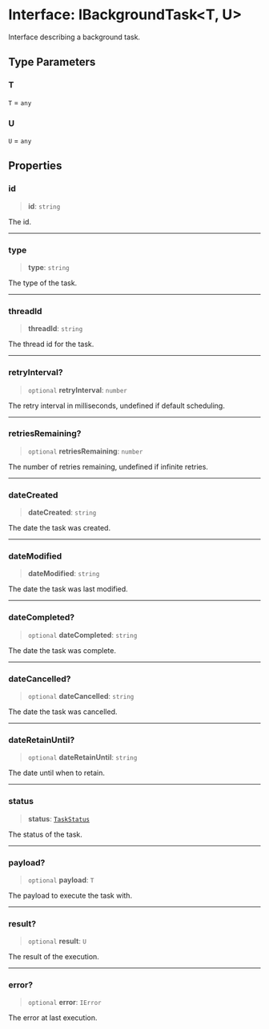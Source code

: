 # Interface: IBackgroundTask\<T, U\>

Interface describing a background task.

## Type Parameters

### T

`T` = `any`

### U

`U` = `any`

## Properties

### id

> **id**: `string`

The id.

***

### type

> **type**: `string`

The type of the task.

***

### threadId

> **threadId**: `string`

The thread id for the task.

***

### retryInterval?

> `optional` **retryInterval**: `number`

The retry interval in milliseconds, undefined if default scheduling.

***

### retriesRemaining?

> `optional` **retriesRemaining**: `number`

The number of retries remaining, undefined if infinite retries.

***

### dateCreated

> **dateCreated**: `string`

The date the task was created.

***

### dateModified

> **dateModified**: `string`

The date the task was last modified.

***

### dateCompleted?

> `optional` **dateCompleted**: `string`

The date the task was complete.

***

### dateCancelled?

> `optional` **dateCancelled**: `string`

The date the task was cancelled.

***

### dateRetainUntil?

> `optional` **dateRetainUntil**: `string`

The date until when to retain.

***

### status

> **status**: [`TaskStatus`](../type-aliases/TaskStatus.md)

The status of the task.

***

### payload?

> `optional` **payload**: `T`

The payload to execute the task with.

***

### result?

> `optional` **result**: `U`

The result of the execution.

***

### error?

> `optional` **error**: `IError`

The error at last execution.

